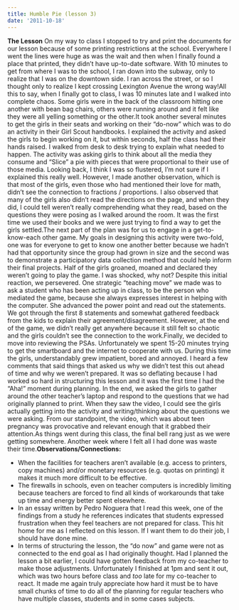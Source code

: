 ```yaml
---
title: Humble Pie (lesson 3)
date: '2011-10-18'
---
```


**The Lesson** On my way to class I stopped to try and print the documents for our lesson because of some printing restrictions at the school. Everywhere I went the lines were huge as was the wait and then when I finally found a place that printed, they didn’t have up-to-date software. With 10 minutes to get from where I was to the school, I ran down into the subway, only to realize that I was on the downtown side. I ran across the street, or so I thought only to realize I kept crossing Lexington Avenue the wrong way!All this to say, when I finally got to class, I was 10 minutes late and I walked into complete chaos. Some girls were in the back of the classroom hitting one another with bean bag chairs, others were running around and it felt like they were all yelling something or the other.It took another several minutes to get the girls in their seats and working on their “do-now” which was to do an activity in their Girl Scout handbooks. I explained the activity and asked the girls to begin working on it, but within seconds, half the class had their hands raised. I walked from desk to desk trying to explain what needed to happen. The activity was asking girls to think about all the media they consume and “Slice” a pie with pieces that were proportional to their use of those media. Looking back, I think I was so flustered, I’m not sure if I explained this really well. However, I made another observation, which is that most of the girls, even those who had mentioned their love for math, didn’t see the connection to fractions / proportions. I also observed that many of the girls also didn’t read the directions on the page, and when they did, I could tell weren’t really comprehending what they read, based on the questions they were posing as I walked around the room. It was the first time we used their books and we were just trying to find a way to get the girls settled.The next part of the plan was for us to engage in a get-to-know-each other game. My goals in designing this activity were two-fold, one was for everyone to get to know one another better because we hadn’t had that opportunity since the group had grown in size and the second was to demonstrate a participatory data collection method that could help inform their final projects. Half of the girls groaned, moaned and declared they weren’t going to play the game. I was shocked, why not? Despite this initial reaction, we persevered. One strategic “teaching move” we made was to ask a student who has been acting up in class, to be the person who mediated the game, because she always expresses interest in helping with the computer. She advanced the power point and read out the statements. We got through the first 8 statements and somewhat gathered feedback from the kids to explain their agreement/disagreement. However, at the end of the game, we didn’t really get anywhere because it still felt so chaotic and the girls couldn’t see the connection to the work.Finally, we decided to move into reviewing the PSAs. Unfortunately we spent 15-20 minutes trying to get the smartboard and the internet to cooperate with us. During this time the girls, understandably grew impatient, bored and annoyed. I heard a few comments that said things that asked us why we didn’t test this out ahead of time and why we weren’t prepared. It was so deflating because I had worked so hard in structuring this lesson and it was the first time I had the “Aha!” moment during planning. In the end, we asked the girls to gather around the other teacher’s laptop and respond to the questions that we had originally planned to print. When they saw the video, I could see the girls actually getting into the activity and writing/thinking about the questions we were asking. From our standpoint, the video, which was about teen pregnancy was provocative and relevant enough that it grabbed their attention.As things went during this class, the final bell rang just as we were getting somewhere. Another week where I felt all I had done was waste their time.**Observations/Connections:**

*   When the facilities for teachers aren’t available (e.g. access to printers, copy machines) and/or monetary resources (e.g. quotas on printing) it makes it much more difficult to be effective.
*   The firewalls in schools, even on teacher computers is incredibly limiting because teachers are forced to find all kinds of workarounds that take up time and energy better spent elsewhere.
*   In an essay written by Pedro Noguera that I read this week, one of the findings from a study he references indicates that students expressed frustration when they feel teachers are not prepared for class. This hit home for me as I reflected on this lesson. If I want them to do their job, I should have done mine.
*   In terms of structuring the lesson, the “do now” and game were not as connected to the end goal as I had originally thought. Had I planned the lesson a bit earlier, I could have gotten feedback from my co-teacher to make those adjustments. Unfortunately I finished at 1pm and sent it out, which was two hours before class and _too_ late for my co-teacher to react. It made me again truly appreciate how hard it must be to have small chunks of time to do all of the planning for regular teachers who have multiple classes, students and in some cases subjects.
